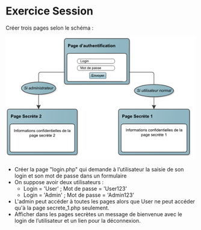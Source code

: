 # Exercice Session

Créer trois pages selon le schéma :

![schema](exercice_session.png)

- Créer la page "login.php" qui demande à l’utilisateur la saisie de son login et son mot de passe dans un formulaire
- On suppose avoir deux utilisateurs :
  - Login = 'User' ; Mot de passe = 'User123'
  - Login = 'Admin' ; Mot de passe = 'Admin123'
- L'admin peut accéder à toutes les pages alors que User ne peut accéder qu'à la page secrete_1.php seulement.
- Afficher dans les pages secrètes un message de bienvenue avec le login de l’utilisateur et un lien pour la déconnexion.

